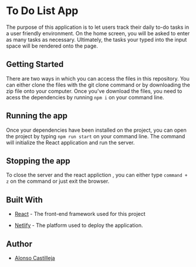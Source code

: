 # To Do List App

The purpose of this application is to let users track their daily to-do tasks in a user friendly environment.
On the home screen, you will be asked to enter as many tasks as necessary. Ultimately, the tasks your typed 
into the input space will be rendered onto the page.

## Getting Started 

There are two ways in which you can access the files in this repository. You can either clone the files with the git clone command or by downloading the zip file onto your computer. Once you've download the files, you need to acess the dependencies by running ```npm i``` on your command line.

## Running the app
Once your dependencies have been installed on the project, you can open the project by typing ```npm run start``` on your command line. The command will initialize the React application and run the server.


## Stopping the app

To close the server and the react appliction , you can either type ```command + z``` on the command or just exit the browser.

## Built With

* [React](https://github.com/facebook/react) - The front-end framework used for this project

* [Netlify]() - The platform used to deploy the application.

## Author

* [Alonso Castilleja](https://github.com/alonsocastilleja)